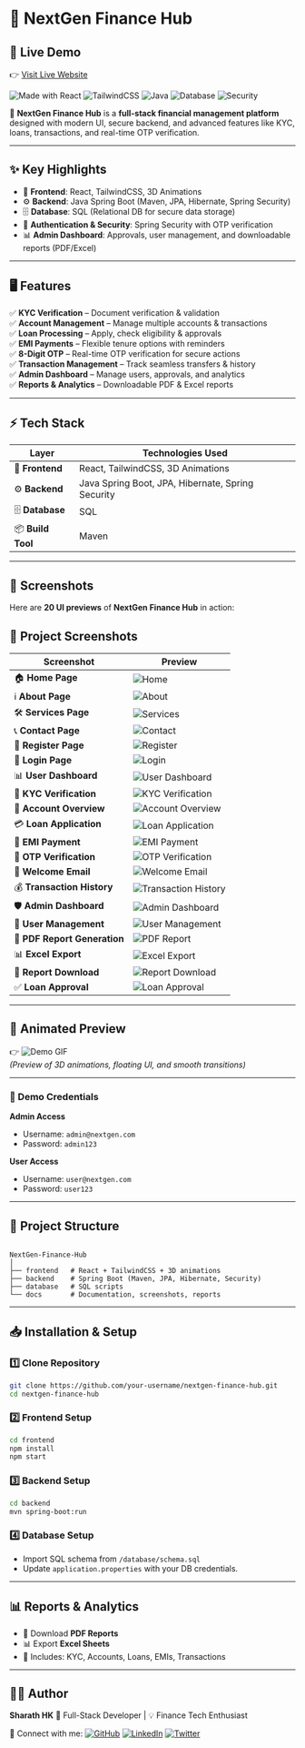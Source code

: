 
# 🌟 NextGen Finance Hub
## 🚀 Live Demo

👉 [Visit Live Website](https://nextgen-finance-hub.onrender.com/)  


![Made with React](https://img.shields.io/badge/Frontend-React-blue?logo=react)
![TailwindCSS](https://img.shields.io/badge/Styling-TailwindCSS-38bdf8?logo=tailwindcss)
![Java](https://img.shields.io/badge/Backend-Java%20Spring%20Boot-orange?logo=java)
![Database](https://img.shields.io/badge/Database-SQL-green?logo=mysql)
![Security](https://img.shields.io/badge/Security-Spring%20Security-critical?logo=springsecurity)

🚀 **NextGen Finance Hub** is a **full-stack financial management platform** designed with modern UI, secure backend, and advanced features like KYC, loans, transactions, and real-time OTP verification.

---

## ✨ Key Highlights

- 🎨 **Frontend**: React, TailwindCSS, 3D Animations  
- ⚙️ **Backend**: Java Spring Boot (Maven, JPA, Hibernate, Spring Security)  
- 🗄️ **Database**: SQL (Relational DB for secure data storage)  
- 🔑 **Authentication & Security**: Spring Security with OTP verification  
- 📊 **Admin Dashboard**: Approvals, user management, and downloadable reports (PDF/Excel)  

---

## 🖥️ Features

✅ **KYC Verification** – Document verification & validation  
✅ **Account Management** – Manage multiple accounts & transactions  
✅ **Loan Processing** – Apply, check eligibility & approvals  
✅ **EMI Payments** – Flexible tenure options with reminders  
✅ **8-Digit OTP** – Real-time OTP verification for secure actions  
✅ **Transaction Management** – Track seamless transfers & history  
✅ **Admin Dashboard** – Manage users, approvals, and analytics  
✅ **Reports & Analytics** – Downloadable PDF & Excel reports  

---

## ⚡ Tech Stack

| Layer      | Technologies Used |
|------------|------------------|
| 🎨 **Frontend** | React, TailwindCSS, 3D Animations |
| ⚙️ **Backend** | Java Spring Boot, JPA, Hibernate, Spring Security |
| 🗄️ **Database** | SQL |
| 📦 **Build Tool** | Maven |

---

## 📸 Screenshots

Here are **20 UI previews** of **NextGen Finance Hub** in action:

## 📸 Project Screenshots

| Screenshot | Preview |
|------------|---------|
| 🏠 **Home Page** | ![Home](https://github.com/Sharathhk122/bank-management-system-java-full-stact-project/blob/main/Screenshot%20(1).png) |
| ℹ️ **About Page** | ![About](https://github.com/Sharathhk122/bank-management-system-java-full-stact-project/blob/main/Screenshot%20(2).png) |
| 🛠️ **Services Page** | ![Services](https://github.com/Sharathhk122/bank-management-system-java-full-stact-project/blob/main/Screenshot%20(3).png) |
| 📞 **Contact Page** | ![Contact](https://github.com/Sharathhk122/bank-management-system-java-full-stact-project/blob/main/Screenshot%20(4).png) |
| 📝 **Register Page** | ![Register](https://github.com/Sharathhk122/bank-management-system-java-full-stact-project/blob/main/Screenshot%20(6).png) |
| 🔐 **Login Page** | ![Login](https://github.com/Sharathhk122/bank-management-system-java-full-stact-project/blob/main/Screenshot%20(5).png) |
| 📊 **User Dashboard** | ![User Dashboard](https://github.com/Sharathhk122/bank-management-system-java-full-stact-project/blob/main/Screenshot%20(8).png) |
| 🪪 **KYC Verification** | ![KYC Verification](https://github.com/Sharathhk122/bank-management-system-java-full-stact-project/blob/main/Screenshot%20(9).png) |
| 🏦 **Account Overview** | ![Account Overview](https://github.com/Sharathhk122/bank-management-system-java-full-stact-project/blob/main/Screenshot%20(24).png) |
| 💳 **Loan Application** | ![Loan Application](https://github.com/Sharathhk122/bank-management-system-java-full-stact-project/blob/main/Screenshot%20(13).png) |
| 📅 **EMI Payment** | ![EMI Payment](https://github.com/Sharathhk122/bank-management-system-java-full-stact-project/blob/main/Screenshot%20(22).png) |
| 🔑 **OTP Verification** | ![OTP Verification](https://github.com/Sharathhk122/bank-management-system-java-full-stact-project/blob/main/otp.jpg) |
| 📩 **Welcome Email** | ![Welcome Email](https://github.com/Sharathhk122/bank-management-system-java-full-stact-project/blob/main/welocme.jpg) |
| 💰 **Transaction History** | ![Transaction History](https://github.com/Sharathhk122/bank-management-system-java-full-stact-project/blob/main/Screenshot%20(15).png) |
| 🛡️ **Admin Dashboard** | ![Admin Dashboard](https://github.com/Sharathhk122/bank-management-system-java-full-stact-project/blob/main/Screenshot%20(16).png) |
| 👥 **User Management** | ![User Management](https://github.com/Sharathhk122/bank-management-system-java-full-stact-project/blob/main/Screenshot%20(17).png) |
| 📑 **PDF Report Generation** | ![PDF Report](https://github.com/Sharathhk122/bank-management-system-java-full-stact-project/blob/main/Screenshot%20(28).png) |
| 📊 **Excel Export** | ![Excel Export](https://github.com/Sharathhk122/bank-management-system-java-full-stact-project/blob/main/Screenshot%20(29).png) |
| 📄 **Report Download** | ![Report Download](https://github.com/Sharathhk122/bank-management-system-java-full-stact-project/blob/main/Screenshot%20(18).png) |
| ✅ **Loan Approval** | ![Loan Approval](https://github.com/Sharathhk122/bank-management-system-java-full-stact-project/blob/main/Screenshot%20(20).png) |

---

## 🎥 Animated Preview

👉 ![Demo GIF](docs/screenshots/nextgen-demo.gif)  
*(Preview of 3D animations, floating UI, and smooth transitions)*  

---

### 🔑 Demo Credentials

**Admin Access**  
- Username: `admin@nextgen.com`  
- Password: `admin123`  

**User Access**  
- Username: `user@nextgen.com`  
- Password: `user123`  

---

## 📂 Project Structure

```

NextGen-Finance-Hub
│
├── frontend   # React + TailwindCSS + 3D animations
├── backend    # Spring Boot (Maven, JPA, Hibernate, Security)
├── database   # SQL scripts
└── docs       # Documentation, screenshots, reports

````

---

## 📥 Installation & Setup

### 1️⃣ Clone Repository
```bash
git clone https://github.com/your-username/nextgen-finance-hub.git
cd nextgen-finance-hub
````

### 2️⃣ Frontend Setup

```bash
cd frontend
npm install
npm start
```

### 3️⃣ Backend Setup

```bash
cd backend
mvn spring-boot:run
```

### 4️⃣ Database Setup

* Import SQL schema from `/database/schema.sql`
* Update `application.properties` with your DB credentials.

---

## 📊 Reports & Analytics

* 📄 Download **PDF Reports**
* 📊 Export **Excel Sheets**
* 📌 Includes: KYC, Accounts, Loans, EMIs, Transactions

---

## 👨‍💻 Author

**Sharath HK**
💼 Full-Stack Developer | 💡 Finance Tech Enthusiast

🔗 Connect with me:
[![GitHub](https://img.shields.io/badge/GitHub-000?logo=github)](https://github.com/sharathhk122)
[![LinkedIn](https://img.shields.io/badge/LinkedIn-0e76a8?logo=linkedin)](https://linkedin.com/in/your-profile)
[![Twitter](https://img.shields.io/badge/Twitter-1DA1F2?logo=twitter)](https://twitter.com/your-handle)
